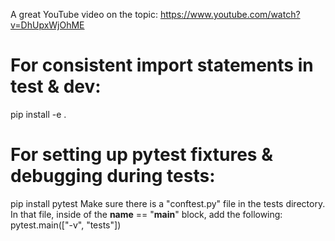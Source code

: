A great YouTube video on the topic: https://www.youtube.com/watch?v=DhUpxWjOhME

# For consistent import statements in test & dev:
pip install -e .

# For setting up pytest fixtures & debugging during tests:
pip install pytest
Make sure there is a "conftest.py" file in the tests directory.
In that file, inside of the __name__ == "__main__" block, add the following: pytest.main(["-v", "tests"])